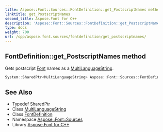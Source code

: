 ```yaml
---
title: Aspose::Font::Sources::FontDefinition::get_PostscriptNames method
linktitle: get_PostscriptNames
second_title: Aspose.Font for C++
description: 'Aspose::Font::Sources::FontDefinition::get_PostscriptNames method. Gets postscript Font names as a MultiLanguageString in C++.'
type: docs
weight: 700
url: /cpp/aspose.font.sources/fontdefinition/get_postscriptnames/
---
```

## FontDefinition::get_PostscriptNames method


Gets postscript [Font](../../../aspose.font/font/) names as a [MultiLanguageString](../../../aspose.font/multilanguagestring/).

```cpp
System::SharedPtr<MultiLanguageString> Aspose::Font::Sources::FontDefinition::get_PostscriptNames() const
```

## See Also

* Typedef [SharedPtr](../../../system/sharedptr/)
* Class [MultiLanguageString](../../../aspose.font/multilanguagestring/)
* Class [FontDefinition](../)
* Namespace [Aspose::Font::Sources](../../)
* Library [Aspose.Font for C++](../../../)
